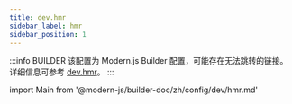 ```yaml
---
title: dev.hmr
sidebar_label: hmr
sidebar_position: 1
---
```


:::info BUILDER
该配置为 Modern.js Builder 配置，可能存在无法跳转的链接。详细信息可参考 [dev.hmr](https://modernjs.dev/builder/zh/api/config-dev.html#dev-hmr)。
:::

import Main from '@modern-js/builder-doc/zh/config/dev/hmr.md'

<Main />
